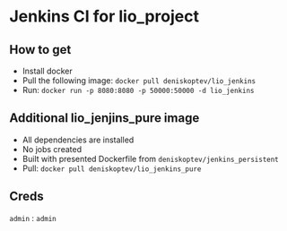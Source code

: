 # Jenkins CI for lio_project

## How to get

* Install docker
* Pull the following image: `docker pull deniskoptev/lio_jenkins`
* Run: `docker run -p 8080:8080 -p 50000:50000 -d lio_jenkins`

## Additional lio_jenjins_pure image

* All dependencies are installed
* No jobs created
* Built with presented Dockerfile from `deniskoptev/jenkins_persistent`
* Pull: `docker pull deniskoptev/lio_jenkins_pure`

## Creds

`admin` : `admin`
